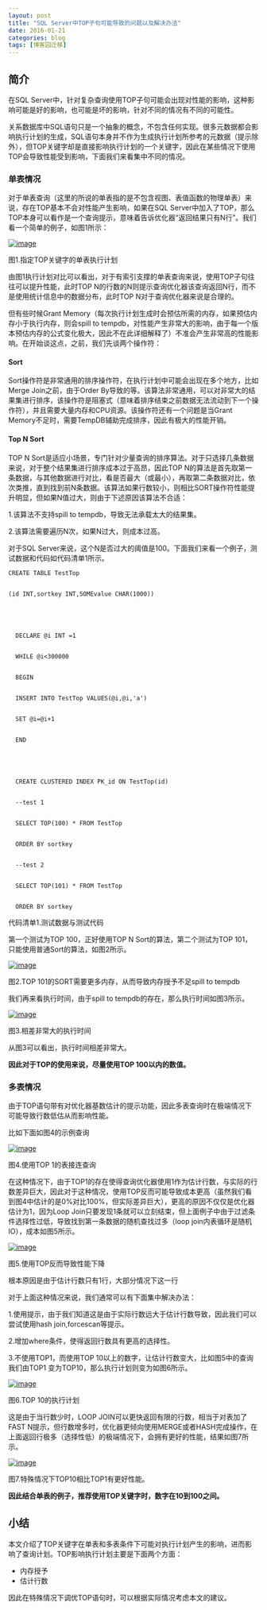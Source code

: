 ```yaml
---
layout: post
title: "SQL Server中TOP子句可能导致的问题以及解决办法"
date: 2016-01-21
categories: blog
tags: [博客园迁移]
---
```


## 简介

在SQL Server中，针对复杂查询使用TOP子句可能会出现对性能的影响，这种影响可能是好的影响，也可能是坏的影响，针对不同的情况有不同的可能性。

关系数据库中SQL语句只是一个抽象的概念，不包含任何实现。很多元数据都会影响执行计划的生成，SQL语句本身并不作为生成执行计划所参考的元数据（提示除外），但TOP关键字却是直接影响执行计划的一个关键字，因此在某些情况下使用TOP会导致性能受到影响，下面我们来看集中不同的情况。

### 单表情况

对于单表查询（这里的所说的单表指的是不包含视图、表值函数的物理单表）来说，存在TOP基本不会对性能产生影响，如果在SQL Server中加入了TOP，那么TOP本身可以看作是一个查询提示，意味着告诉优化器“返回结果只有N行”。我们看一个简单的例子，如图1所示：

[![image](https://cdn.jsdelivr.net/gh/careyson/careyson.github.io@main/assets/images/2016-01-21-sql-server-top/sql-server-top-35368-20160121170932422-1418223319.png)](http://images2015.cnblogs.com/blog/35368/201601/35368-20160121170931656-1044696218.png)

图1.指定TOP关键字的单表执行计划

由图1执行计划对比可以看出，对于有索引支撑的单表查询来说，使用TOP子句往往可以提升性能，此时TOP N的行数的N则提示查询优化器该查询返回N行，而不是使用统计信息中的数据分布，此时TOP N对于查询优化器来说是合理的。

但有些时候Grant Memory（每次执行计划生成时会预估所需的内存，如果预估内存小于执行内存，则会spill to tempdb，对性能产生非常大的影响，由于每一个版本预估内存的公式变化极大，因此不在此详细解释了）不准会产生非常高的性能影响。在开始谈这点，之前，我们先谈两个操作符：

#### Sort

Sort操作符是非常通用的排序操作符，在执行计划中可能会出现在多个地方，比如Merge Join之前，由于Order By导致的等。该算法非常通用，可以对非常大的结果集进行排序，该操作符是阻塞式（意味着排序结束之前数据无法流动到下一个操作符），并且需要大量内存和CPU资源。该操作符还有一个问题是当Grant Memory不足时，需要TempDB辅助完成排序，因此有极大的性能开销。

#### Top N Sort

TOP N Sort是适应小场景，专门针对少量查询的排序算法。对于只选择几条数据来说，对于整个结果集进行排序成本过于高昂，因此TOP N的算法是首先取第一条数据，与其他数据进行对比，看是否最大（或最小），再取第二条数据对比，依次类推，直到找到前N条数据。该算法如果行数较小，则相比SORT操作符性能提升明显，但如果N值过大，则由于下述原因该算法不合适：

1.该算法不支持spill to tempdb，导致无法承载太大的结果集。

2.该算法需要遍历N次，如果N过大，则成本过高。

对于SQL Server来说，这个N是否过大的阈值是100。下面我们来看一个例子，测试数据和代码如代码清单1所示。
    
    
    CREATE TABLE TestTop
    
    
    (id INT,sortkey INT,SOMEvalue CHAR(1000))
    
    
     
    
    
      DECLARE @i INT =1
    
    
      WHILE @i<300000
    
    
      BEGIN
    
    
      INSERT INTO TestTop VALUES(@i,@i,'a')
    
    
      SET @i=@i+1
    
    
      END
    
    
      
    
    
      CREATE CLUSTERED INDEX PK_id ON TestTop(id)
    
    
      --test 1
    
    
      SELECT TOP(100) * FROM TestTop
    
    
      ORDER BY sortkey
    
    
      --test 2
    
    
      SELECT TOP(101) * FROM TestTop
    
    
      ORDER BY sortkey

代码清单1.测试数据与测试代码

第一个测试为TOP 100，正好使用TOP N Sort的算法，第二个测试为TOP 101，只能使用普通Sort的算法，如图2所示。

[![image](https://cdn.jsdelivr.net/gh/careyson/careyson.github.io@main/assets/images/2016-01-21-sql-server-top/sql-server-top-35368-20160121170933578-1821077673.png)](http://images2015.cnblogs.com/blog/35368/201601/35368-20160121170933015-670903037.png)

图2.TOP 101的SORT需要更多内存，从而导致内存授予不足spill to tempdb

我们再来看执行时间，由于spill to tempdb的存在，那么执行时间如图3所示。

[![image](https://cdn.jsdelivr.net/gh/careyson/careyson.github.io@main/assets/images/2016-01-21-sql-server-top/sql-server-top-35368-20160121170934422-438710374.png)](http://images2015.cnblogs.com/blog/35368/201601/35368-20160121170934093-1983663541.png)

图3.相差非常大的执行时间

从图3可以看出，执行时间相差非常大。

**因此对于TOP的使用来说，尽量使用TOP 100以内的数值。**

### 多表情况

由于TOP语句带有对优化器基数估计的提示功能，因此多表查询时在极端情况下可能导致行数低估从而影响性能。

比如下面如图4的示例查询

[![image](https://cdn.jsdelivr.net/gh/careyson/careyson.github.io@main/assets/images/2016-01-21-sql-server-top/sql-server-top-35368-20160121170937297-62736609.png)](http://images2015.cnblogs.com/blog/35368/201601/35368-20160121170935484-304542014.png)

图4.使用TOP 1的表接连查询

在这种情况下，由于TOP1的存在使得查询优化器使用1作为估计行数，与实际的行数差异巨大，因此对于这种情况，使用TOP反而可能导致成本更高（虽然我们看到图4中估计的是0%对比100%，但实际差异巨大），更高的原因不仅仅是优化器估计为1，因为Loop Join只要发现1条就可以立刻结束，但上面例子中由于过滤条件选择性过低，导致找到第一条数据的随机查找过多（loop join内表循环是随机IO），成本如图5所示。

[![image](https://cdn.jsdelivr.net/gh/careyson/careyson.github.io@main/assets/images/2016-01-21-sql-server-top/sql-server-top-35368-20160121170938390-330666600.png)](http://images2015.cnblogs.com/blog/35368/201601/35368-20160121170937984-1429225524.png)

图5.使用TOP反而导致性能下降

根本原因是由于估计行数只有1行，大部分情况下这一行

对于上面这种情况来说，我们通常可以有下面集中解决办法：

1.使用提示，由于我们知道这是由于实际行数远大于估计行数导致，因此我们可以尝试使用hash join,forcescan等提示。

2.增加where条件，使得返回行数具有更高的选择性。

3.不使用TOP1，而使用TOP 10以上的数字，让估计行数变大，比如图5中的查询我们由TOP1 变为TOP10，那么执行计划则变为如图6所示。

[![image](https://cdn.jsdelivr.net/gh/careyson/careyson.github.io@main/assets/images/2016-01-21-sql-server-top/sql-server-top-35368-20160121170939875-1057340729.png)](http://images2015.cnblogs.com/blog/35368/201601/35368-20160121170938797-25864305.png)

图6.TOP 10的执行计划

这是由于当行数少时，LOOP JOIN可以更快返回有限的行数，相当于对表加了FAST N提示，但行数增多时，优化器更倾向使用MERGE或者HASH完成操作，在上面返回行极多（选择性低）的极端情况下，会拥有更好的性能，结果如图7所示。

[![image](https://cdn.jsdelivr.net/gh/careyson/careyson.github.io@main/assets/images/2016-01-21-sql-server-top/sql-server-top-35368-20160121170940750-802179184.png)](http://images2015.cnblogs.com/blog/35368/201601/35368-20160121170940359-1963305624.png)

图7.特殊情况下TOP10相比TOP1有更好性能。

**因此结合单表的例子，推荐使用TOP关键字时，数字在10到100之间。**

## 小结

本文介绍了TOP关键字在单表和多表条件下可能对执行计划产生的影响，进而影响了查询计划。TOP影响执行计划主要是下面两个方面：

  * 内存授予 
  * 估计行数 



因此在特殊情况下调优TOP语句时，可以根据实际情况考虑本文的建议。
